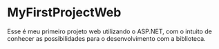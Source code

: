 # MyFirstProjectWeb
 Esse é meu primeiro projeto web utilizando o ASP.NET, com o intuito de conhecer as possibilidades para o desenvolvimento com a biblioteca.
